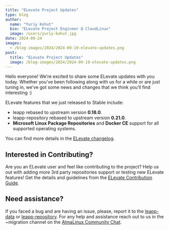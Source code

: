 ```yaml
---
title: "ELevate Project Updates"
type: blog
author:
  name: "Yuriy Kohut"
  bio: "ELevate Project Engineer @ CloudLinux"
  image: /users/yuriy-kohut.jpg
date: 2024-09-24
images:
  - /blog-images/2024/2024-09-19-elevate-updates.png
post:
  title: "ELevate Project Updates"
  image: /blog-images/2024/2024-09-19-elevate-updates.png
---
```


Hello everyone! We’re excited to share some ELevate updates with you today. Whether you’ve been following along with us for a while or are just tuning in, we’ve got some news and changes that we think you’ll find interesting :)

ELevate features that we just released to Stable include:

- leapp rebased to upstream version **0.18.0**.
- leapp-repository rebased to upstream version **0.21.0**.
- **Microsoft Linux Package Repositories** and **Docker CE** support for all supported operating systems.

You can find more details in the [ELevate changelog](https://wiki.almalinux.org/elevate/Changelog.html).

## Interested in Contributing?

Are you an ELevate user and feel like contributing to the project? Help us out with adding more 3rd party repositories support or testing new ELevate features! Get the details and guidelines from the [ELevate Contribution Guide](https://wiki.almalinux.org/elevate/Contribution-guide.html).

## Need assistance?

If you faced a bug and are having an issue, please, report it to the [leapp-data](https://github.com/AlmaLinux/leapp-data/issues) or [leapp-repository](https://github.com/AlmaLinux/leapp-repository).
For any help and assistance reach out to us in the ~migration channel on the [AlmaLinux Community Chat](https://chat.almalinux.org/almalinux/channels/migration).
